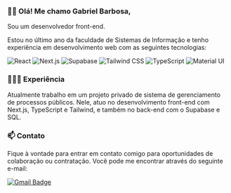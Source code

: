 ### 👋🏻 Olá! Me chamo Gabriel Barbosa, 
Sou um desenvolvedor front-end. 

Estou no último ano da faculdade de Sistemas de Informação e tenho experiência em desenvolvimento web com as seguintes tecnologias:

![React](https://img.shields.io/badge/-React-61DAFB?logo=react&logoColor=white&style=flat)
![Next.js](https://img.shields.io/badge/-Next.js-000000?logo=next.js&logoColor=white&style=flat)
![Supabase](https://img.shields.io/badge/-Supabase-005E86?logo=supabase&logoColor=white&style=flat)
![Tailwind CSS](https://img.shields.io/badge/-Tailwind_CSS-38B2AC?logo=tailwind-css&logoColor=white&style=flat)
![TypeScript](https://img.shields.io/badge/-TypeScript-007ACC?logo=typescript&logoColor=white&style=flat)
![Material UI](https://img.shields.io/badge/-Material_UI-0081CB?logo=material-ui&logoColor=white&style=flat)

### 🧑🏻‍💻 Experiência
Atualmente trabalho em um projeto privado de sistema de gerenciamento de processos públicos. Nele, atuo no desenvolvimento front-end com Next.js, TypeScript e Tailwind, e também no back-end com o Supabase e SQL.

### 📫 Contato

Fique à vontade para entrar em contato comigo para oportunidades de colaboração ou contratação. Você pode me encontrar através do seguinte e-mail:

[![Gmail Badge](https://img.shields.io/badge/-pro.gabrielbss@gmail.com-D14836?style=for-the-badge&logo=Gmail&logoColor=white&link=mailto:pro.gabrielbss@gmail.com)](mailto:pro.gabrielbss@gmail.com)
</font>
